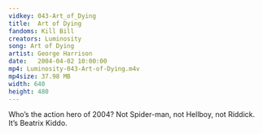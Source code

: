 ```yaml
---
vidkey: 043-Art_of_Dying
title:  Art of Dying
fandoms: Kill Bill
creators: Luminosity
song: Art of Dying
artist: George Harrison
date:   2004-04-02 10:00:00
mp4: Luminosity-043-Art-of-Dying.m4v
mp4size: 37.98 MB
width: 640
height: 480
---
```


Who’s the action hero of 2004? Not Spider-man, not Hellboy, not Riddick. It’s Beatrix Kiddo.
  